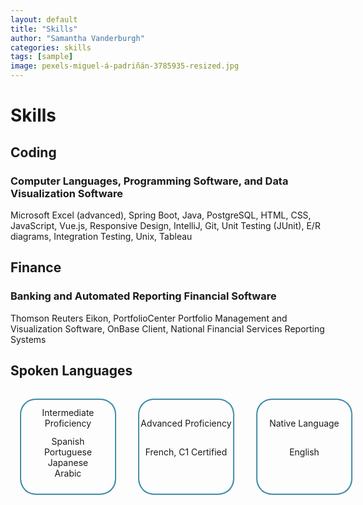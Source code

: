 ```yaml
---
layout: default
title: "Skills"
author: "Samantha Vanderburgh"
categories: skills
tags: [sample]
image: pexels-miguel-á-padriñán-3785935-resized.jpg
---
```


<html>
<h1> Skills </h1>

<h2>Coding</h2>
<h3>Computer Languages, Programming Software, and Data Visualization Software</h3>
<p>Microsoft Excel (advanced), Spring Boot, Java, PostgreSQL, HTML, CSS,
JavaScript, Vue.js, Responsive Design, IntelliJ, Git, Unit Testing (JUnit), E/R diagrams, Integration Testing, Unix, Tableau</p>

<h2>Finance</h2>
<h3>Banking and Automated Reporting Financial Software</h3>
Thomson Reuters Eikon, PortfolioCenter Portfolio Management and Visualization Software,
OnBase Client, National Financial Services Reporting Systems

<h2>Spoken Languages</h2>
<div class="grid-container">
      <div class="grid-left">
         <div class="level">Intermediate Proficiency</div>
         <div class="languages">
            Spanish <br>
            Portuguese <br>
            Japanese <br>
            Arabic
          </div>
      </div>
      <div class="grid-center">
         <div class="level">Advanced Proficiency</div>
         <div class="languages">French, C1 Certified</div>
     </div>
      <div class="grid-right">
         <div class="level">Native Language</div>
         <div class="languages">English</div>
     </div>
</div>
</html>

<style>
      .grid-container {
        display: grid;
        grid-template-areas: 'left center right';
        grid-template-columns: repeat(3, 1fr);
        grid-template-rows: 80px;
        grid-gap: 5px;
        width: 360px;
      }
      .grid-left,
      .grid-center,
      .grid-right {
            border-radius: 25px;
            border: 2px solid #54b3d6;
            display: grid;
            align-items: start;
            justify-content: center;
            border-style: ridge;
            width: 150px;
            block-size: 150px;
            margin: 15px;
      }
      .grid-left {
            grid-area: left;
      }
      .grid-center{
            grid-area: center;
      }
      .grid-right {
            grid-area: right;
      }
      .level {
              text-align: center;     
              margin: auto;
      }
      .languages {
              text-align: center; 
              margin-top: 0;
      }
</style>
